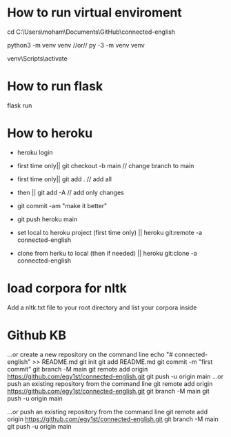 # How to run virtual enviroment

cd C:\Users\moham\Documents\GitHub\connected-english

python3 -m venv venv
//or//
py -3 -m venv venv

venv\Scripts\activate


# How to run flask
flask run


# How to heroku

 - heroku login
 - first time only|| git checkout -b main  // change branch to main
 - first time only|| git add .  // add all
 - then ||  git add -A  // add only changes
 -  git commit -am "make it better"
 -  git push heroku main

 - set local to heroku project (first time only) || heroku git:remote -a connected-english
 - clone from herku to local (then if needed) || heroku git:clone -a connected-english 


# load corpora for nltk
Add a nltk.txt file to your root directory and list your corpora inside





Github KB
=========

…or create a new repository on the command line
echo "# connected-english" >> README.md
git init
git add README.md
git commit -m "first commit"
git branch -M main
git remote add origin https://github.com/egy1st/connected-english.git
git push -u origin main
…or push an existing repository from the command line
git remote add origin https://github.com/egy1st/connected-english.git
git branch -M main
git push -u origin main

…or push an existing repository from the command line
git remote add origin https://github.com/egy1st/connected-english.git
git branch -M main
git push -u origin main